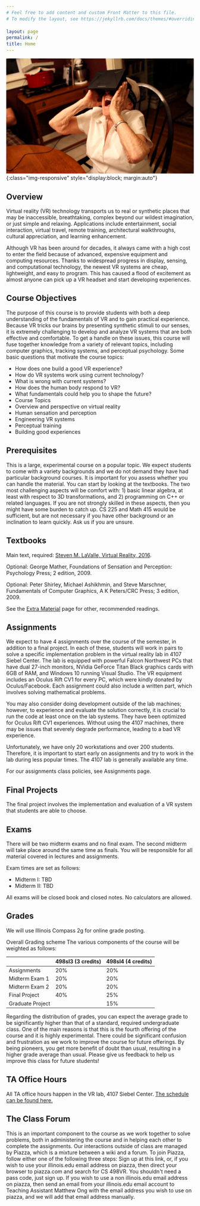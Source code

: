 ```yaml
---
# Feel free to add content and custom Front Matter to this file.
# To modify the layout, see https://jekyllrb.com/docs/themes/#overriding-theme-defaults

layout: page
permalink: /
title: Home
---
```

![Oculus Grandma](/img/OculusGrandma.jpg){:class="img-responsive" style="display:block; margin:auto"}


## Overview ##
Virtual reality (VR) technology transports us to real or synthetic places that may be inaccessible, breathtaking, complex beyond our wildest imagination, or just simple and relaxing. Applications include entertainment, social interaction, virtual travel, remote training, architectural walkthroughs, cultural appreciation, and learning enhancement.

Although VR has been around for decades, it always came with a high cost to enter the field because of advanced, expensive equipment and computing resources. Thanks to widespread progress in display, sensing, and computational technology, the newest VR systems are cheap, lightweight, and easy to program. This has caused a flood of excitement as almost anyone can pick up a VR headset and start developing experiences.

## Course Objectives ##
The purpose of this course is to provide students with both a deep understanding of the fundamentals of VR and to gain practical experience. Because VR tricks our brains by presenting synthetic stimuli to our senses, it is extremely challenging to develop and analyze VR systems that are both effective and comfortable. To get a handle on these issues, this course will fuse together knowledge from a variety of relevant topics, including computer graphics, tracking systems, and perceptual psychology. Some basic questions that motivate the course topics:

- How does one build a good VR experience?
- How do VR systems work using current technology?
- What is wrong with current systems?
- How does the human body respond to VR?
- What fundamentals could help you to shape the future?
- Course Topics
- Overview and perspective on virtual reality
- Human sensation and perception
- Engineering VR systems
- Perceptual training
- Building good experiences

## Prerequisites ##
This is a large, experimental course on a popular topic. We expect students to come with a variety backgrounds and we do not demand they have had particular background courses. It is important for you assess whether you can handle the material. You can start by looking at the textbooks. The two most challenging aspects will be comfort with: 1) basic linear algebra, at least with respect to 3D transformations, and 2) programming on C++ or related languages. If you are not strongly skilled in these aspects, then you might have some burden to catch up. CS 225 and Math 415 would be sufficient, but are not necessary if you have other background or an inclination to learn quickly. Ask us if you are unsure.

## Textbooks ##
Main text, required: [Steven M. LaValle, Virtual Reality, 2016](http://vr.cs.uiuc.edu).

Optional: George Mather, Foundations of Sensation and Perception: Psychology Press; 2 edition, 2009.

Optional: Peter Shirley, Michael Ashikhmin, and Steve Marschner, Fundamentals of Computer Graphics, A K Peters/CRC Press; 3 edition, 2009.

See the [Extra Material](/extra-material) page for other, recommended readings.

## Assignments ##
We expect to have 4 assignments over the course of the semester, in addition to a final project. In each of these, students will work in pairs to solve a specific implementation problem in the virtual reality lab in 4107 Siebel Center. The lab is equipped with powerful Falcon Northwest PCs that have dual 27-inch monitors, NVidia GeForce Titan Black graphics cards with 6GB of RAM, and Windows 10 running Visual Studio. The VR equipment includes an Oculus Rift CV1 for every PC, which were kindly donated by Oculus/Facebook. Each assignment could also include a written part, which involves solving mathematical problems.

You may also consider doing development outside of the lab machines; however, to experience and evaluate the solution correctly, it is crucial to run the code at least once on the lab systems. They have been optimized for Oculus Rift CV1 experiences. Without using the 4107 machines, there may be issues that severely degrade performance, leading to a bad VR experience.

Unfortunately, we have only 20 workstations and over 200 students. Therefore, it is important to start early on assignments and try to work in the lab during less popular times. The 4107 lab is generally available any time.

For our assignments class policies, see Assignments page.

## Final Projects ##
The final project involves the implementation and evaluation of a VR system that students are able to choose.

## Exams ##
There will be two midterm exams and no final exam. The second midterm will take place around the same time as finals. You will be responsible for all material covered in lectures and assignments.

Exam times are set as follows:

- Midterm I: TBD
- Midterm II: TBD

All exams will be closed book and closed notes. No calculators are allowed.

## Grades ##
We will use Illinois Compass 2g for online grade posting.

Overall Grading scheme
The various components of the course will be weighted as follows:

| | 498sl3 (3 credits) | 498sl4 (4 credits) |  
| ----- | ------ | ----- |  
| Assignments | 20% | 20% |  
| Midterm Exam 1 | 20% | 20% |  
| Midterm Exam 2 | 20% | 20% |  
| Final Project | 40% | 25% |  
| Graduate Project | | 15% |  

Regarding the distribution of grades, you can expect the average grade to be significantly higher than that of a standard, required undergraduate class. One of the main reasons is that this is the fourth offering of the course and it is highly experimental. There could be significant confusion and frustration as we work to improve the course for future offerings. By being pioneers, you get more benefit of doubt than usual, resulting in a higher grade average than usual. Please give us feedback to help us improve this class for future students!

## TA Office Hours ##
All TA office hours happen in the VR lab, 4107 Siebel Center. [The schedule can be found here.](/officehours)

## The Class Forum ##
This is an important component to the course as we work together to solve problems, both in administering the course and in helping each other to complete the assignments. Our interactions outside of class are managed by Piazza, which is a mixture between a wiki and a forum. To join Piazza, follow either one of the following three steps: Sign up at this link, or, if you wish to use your illinois.edu email address on piazza, then direct your browser to piazza.com and search for CS 498VR. You shouldn't need a pass code, just sign up. If you wish to use a non illinois.edu email address on piazza, then send an email from your illinois.edu email account to Teaching Assistant Matthew Ong with the email address you wish to use on piazza, and we will add that email address manually.